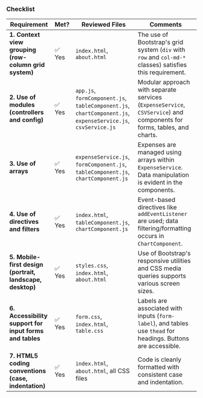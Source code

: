### Checklist

| **Requirement**                                                                 | **Met?** | **Reviewed Files**                                                                                      | **Comments**                                                                                                  |
|---------------------------------------------------------------------------------|----------|--------------------------------------------------------------------------------------------------------|--------------------------------------------------------------------------------------------------------------|
| **1. Context view grouping (row-column grid system)**                           | ✅ Yes   | `index.html`, `about.html`                                                                             | The use of Bootstrap's grid system (`div` with `row` and `col-md-*` classes) satisfies this requirement.     |
| **2. Use of modules (controllers and config)**                                  | ✅ Yes   | `app.js`, `formComponent.js`, `tableComponent.js`, `chartComponent.js`, `expenseService.js`, `csvService.js` | Modular approach with separate services (`ExpenseService`, `CSVService`) and components for forms, tables, and charts. |
| **3. Use of arrays**                                                            | ✅ Yes   | `expenseService.js`, `formComponent.js`, `tableComponent.js`, `chartComponent.js`                      | Expenses are managed using arrays within `ExpenseService`. Data manipulation is evident in the components.   |
| **4. Use of directives and filters**                                            | ✅ Yes   | `index.html`, `tableComponent.js`, `chartComponent.js`                                                 | Event-based directives like `addEventListener` are used; data filtering/formatting occurs in `ChartComponent`. |
| **5. Mobile-first design (portrait, landscape, desktop)**                       | ✅ Yes   | `styles.css`, `index.html`, `about.html`                                                               | Use of Bootstrap's responsive utilities and CSS media queries supports various screen sizes.                 |
| **6. Accessibility support for input forms and tables**                         | ✅ Yes   | `form.css`, `index.html`, `table.css`                                                                  | Labels are associated with inputs (`form-label`), and tables use `thead` for headings. Buttons are accessible. |
| **7. HTML5 coding conventions (case, indentation)**                             | ✅ Yes   | `index.html`, `about.html`, all CSS files                                                              | Code is cleanly formatted with consistent case and indentation.                                              |